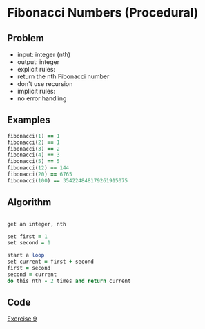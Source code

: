 # Fibonacci Numbers (Procedural)


## Problem

- input: integer (nth)
- output: integer
- explicit rules:
-   return the nth Fibonacci number
-   don't use recursion
- implicit rules:
-   no error handling

## Examples

```ruby
fibonacci(1) == 1
fibonacci(2) == 1
fibonacci(3) == 2
fibonacci(4) == 3
fibonacci(5) == 5
fibonacci(12) == 144
fibonacci(20) == 6765
fibonacci(100) == 354224848179261915075
```

## Algorithm

```ruby

get an integer, nth

set first = 1
set second = 1

start a loop
set current = first + second
first = second
second = current
do this nth - 2 times and return current
```
## Code

[Exercise 9](/exercise_9.rb)